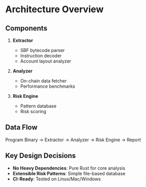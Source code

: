 # Architecture Overview

## Components

1. **Extractor**
   - SBF bytecode parser
   - Instruction decoder
   - Account layout analyzer

2. **Analyzer**
   - On-chain data fetcher
   - Performance benchmarks

3. **Risk Engine**
   - Pattern database
   - Risk scoring

## Data Flow

Program Binary → Extractor → Analyzer → Risk Engine → Report 

## Key Design Decisions

- **No Heavy Dependencies**: Pure Rust for core analysis
- **Extensible Risk Patterns**: Simple file-based database
- **CI-Ready**: Tested on Linux/Mac/Windows